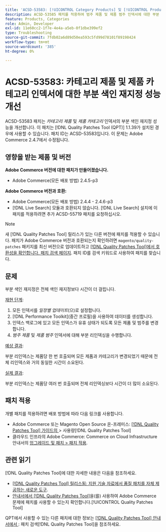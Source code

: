 ```yaml
---
title: 'ACSD-53583: [!UICONTROL Category Products] 및 [!UICONTROL Product Categories] 인덱서에 대한 부분 인덱스 성능을 개선합니다.'
description: ACSD-53585 패치를 적용하여 범주 제품 및 제품 범주 인덱서에 대한 부분 색인 재지정 성능을 개선합니다.
feature: Products, Categories
role: Admin, Developer
exl-id: 11e60cc2-1f7e-4e4a-a5eb-0f1dbe399ef2
type: Troubleshooting
source-git-commit: 7fdb02a6d89d50ea593c5fd99d78101f89198424
workflow-type: tm+mt
source-wordcount: '385'
ht-degree: 0%

---
```


# ACSD-53583: 카테고리 제품 및 제품 카테고리 인덱서에 대한 부분 색인 재지정 성능 개선

ACSD-53583 패치는 *카테고리 제품* 및 *제품 카테고리* 인덱서의 부분 색인 재지정 성능을 개선합니다. 이 패치는 [!DNL Quality Patches Tool (QPT)] 1.1.39가 설치된 경우에 사용할 수 있습니다. 패치 ID는 ACSD-53583입니다. 이 문제는 Adobe Commerce 2.4.7에서 수정됩니다.

## 영향을 받는 제품 및 버전

**Adobe Commerce 버전에 대한 패치가 만들어졌습니다.**

* Adobe Commerce(모든 배포 방법) 2.4.5-p3

**Adobe Commerce 버전과 호환:**

* Adobe Commerce(모든 배포 방법) 2.4.4 - 2.4.6-p3
* [!DNL Live Search] 모듈과 호환되지 않습니다. [!DNL Live Search] 설치에 이 패치를 적용하려면 추가 ACSD-55719 패치를 요청하십시오.

>[!NOTE]
>
>새 [!DNL Quality Patches Tool] 릴리스가 있는 다른 버전에 패치를 적용할 수 있습니다. 패치가 Adobe Commerce 버전과 호환되는지 확인하려면 `magento/quality-patches` 패키지를 최신 버전으로 업데이트하고 [[!DNL Quality Patches Tool]에서 호환성을 확인합니다. 패치 검색 페이지](https://experienceleague.adobe.com/tools/commerce-quality-patches/index.html?lang=ko). 패치 ID를 검색 키워드로 사용하여 패치를 찾습니다.

## 문제

부분 색인 재지정은 전체 색인 재지정보다 시간이 더 걸립니다.

<u>재현 단계</u>:

1. 모든 인덱서를 *일정별 업데이트*(으)로 설정합니다.
1. [!DNL Performance Toolkit]&#x200B;(중간 프로필)을 사용하여 데이터를 생성합니다.
1. 인덱스 백로그에 있고 모든 인덱스가 유휴 상태가 되도록 모든 제품 및 범주를 변경합니다.
1. *범주 제품* 및 *제품 범주* 인덱서에 대해 부분 리인덱싱을 수행합니다.

<u>예상 결과</u>:

부분 리인덱스는 제품당 한 번 호출되며 모든 제품과 카테고리가 변경되었기 때문에 전체 리인덱스와 거의 동일한 시간이 소요된다.

<u>실제 결과</u>:

부분 리인덱스는 제품당 여러 번 호출되며 전체 리인덱싱보다 시간이 더 많이 소요된다.

## 패치 적용

개별 패치를 적용하려면 배포 방법에 따라 다음 링크를 사용합니다.

* Adobe Commerce 또는 Magento Open Source 온-프레미스: [[!DNL Quality Patches Tool]  가이드의 &#x200B;](/help/tools/quality-patches-tool/usage.md)> 사용량[!DNL Quality Patches Tool]
* 클라우드 인프라의 Adobe Commerce: Commerce on Cloud Infrastructure 안내서의 [업그레이드 및 패치 > 패치 적용](https://experienceleague.adobe.com/docs/commerce-cloud-service/user-guide/develop/upgrade/apply-patches.html?lang=ko).

## 관련 읽기

[!DNL Quality Patches Tool]에 대한 자세한 내용은 다음을 참조하세요.

* [[!DNL Quality Patches Tool] 릴리스됨: 지원 기술 자료에서 품질 패치를 자체 제공하는 새로운 도구](https://experienceleague.adobe.com/ko/docs/commerce-operations/tools/quality-patches-tool/quality-patches-tool-to-self-serve-quality-patches).
* [&#x200B; 안내서에서  [!DNL Quality Patches Tool]](/help/tools/quality-patches-tool/patches-available-in-qpt/check-patch-for-magento-issue-with-magento-quality-patches.md)을(를) 사용하여 Adobe Commerce 문제에 패치를 사용할 수 있는지 확인합니다.[!UICONTROL Quality Patches Tool]


QPT에서 사용할 수 있는 다른 패치에 대한 정보는 [[!DNL Quality Patches Tool] 안내서에서 &#x200B;](https://experienceleague.adobe.com/tools/commerce-quality-patches/index.html?lang=ko): 패치 검색[!DNL Quality Patches Tool]을 참조하세요.
